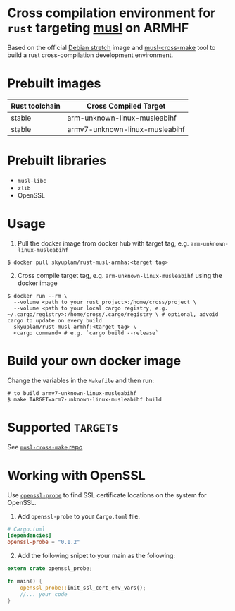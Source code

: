 # Cross compilation environment for `rust` targeting [musl](https://www.musl-libc.org/) on ARMHF

Based on the official [Debian stretch](https://github.com/sensorfu/rust-musl-arm.git) image and
[musl-cross-make](https://github.com/richfelker/musl-cross-make) tool to build a
rust cross-compilation development environment.

# Prebuilt images

| Rust toolchain | Cross Compiled Target               |
|----------------|-------------------------------------|
| stable         | arm-unknown-linux-musleabihf        |
| stable         | armv7-unknown-linux-musleabihf      |


# Prebuilt libraries

+ `musl-libc`
+ `zlib`
+ OpenSSL

# Usage

1. Pull the docker image from docker hub with target tag, e.g. `arm-unknown-linux-musleabihf`

```
$ docker pull skyuplam/rust-musl-armha:<target tag>
```

2. Cross compile target tag, e.g. `arm-unknown-linux-musleabihf` using the docker image

```
$ docker run --rm \
  --volume <path to your rust project>:/home/cross/project \
  --volume <path to your local cargo registry, e.g. ~/.cargo/registry>:/home/cross/.cargo/registry \ # optional, advoid cargo to update on every build
  skyuplam/rust-musl-armhf:<target tag> \
  <cargo command> # e.g. `cargo build --release`
```

# Build your own docker image

Change the variables in the `Makefile` and then run:

```
# to build armv7-unknown-linux-musleabihf
$ make TARGET=arm7-unknown-linux-musleabihf build
```

# Supported `TARGET`s

See [`musl-cross-make` repo](https://github.com/richfelker/musl-cross-make#supported-targets)

# Working with OpenSSL

Use [`openssl-probe`](https://crates.io/crates/openssl-probe) to find SSL
certificate locations on the system for OpenSSL.

1. Add `openssl-probe` to your `Cargo.toml` file.

```toml
# Cargo.toml
[dependencies]
openssl-probe = "0.1.2"
```

2. Add the following snipet to your main as the following:

```rust
extern crate openssl_probe;

fn main() {
    openssl_probe::init_ssl_cert_env_vars();
    //... your code
}
```
